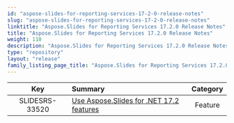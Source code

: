 ```yaml
---
id: "aspose-slides-for-reporting-services-17-2-0-release-notes"
slug: "aspose-slides-for-reporting-services-17-2-0-release-notes"
linktitle: "Aspose.Slides for Reporting Services 17.2.0 Release Notes"
title: "Aspose.Slides for Reporting Services 17.2.0 Release Notes"
weight: 110
description: "Aspose.Slides for Reporting Services 17.2.0 Release Notes – the latest updates and fixes."
type: "repository"
layout: "release"
family_listing_page_title: "Aspose.Slides for Reporting Services 17.2.0 Release Notes"
---
```


|**Key** |**Summary** |**Category** |
| :-: | :- | :-: |
|SLIDESRS-33520|[Use Aspose.Slides for .NET 17.2 features](/slides/net/release-notes/2017/aspose-slides-for-net-17-2-0-release-notes/)|Feature|


